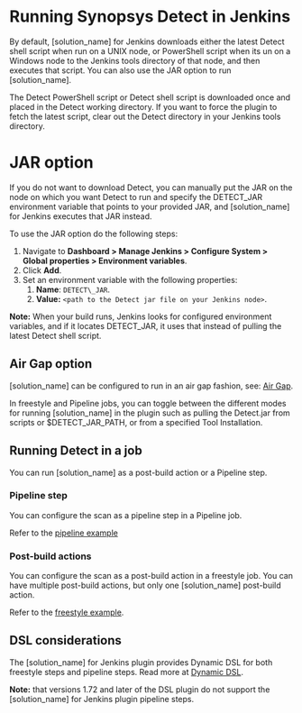 # Running Synopsys Detect in Jenkins
By default, [solution_name] for Jenkins downloads either the latest Detect shell script when run on a UNIX node, or PowerShell script when its un on a Windows node to the Jenkins tools directory of that node, and then executes that script. You can also use the JAR option to run [solution_name].

The Detect PowerShell script or Detect shell script is downloaded once and placed in the Detect working directory. If you want to force the plugin to fetch the latest script, clear out the Detect directory in your Jenkins tools directory.
# **JAR option**
If you do not want to download Detect, you can manually put the JAR on the node on which you want Detect to run and specify the DETECT\_JAR environment variable that points to your provided JAR, and [solution_name] for Jenkins executes that JAR instead. 

To use the JAR option do the following steps:

1. Navigate to **Dashboard > Manage Jenkins > Configure System > Global properties > Environment variables**. 
1. Click **Add**.
1. Set an environment variable with the following properties:
   1. **Name**: `DETECT\_JAR`.
   1. **Value:** `<path to the Detect jar file on your Jenkins node>`.
   
**Note:** When your build runs, Jenkins looks for configured environment variables, and if it locates DETECT\_JAR, it uses that instead of pulling the latest Detect shell script.
## Air Gap option
[solution_name] can be configured to run in an air gap fashion, see: [Air Gap](../downloadingandrunning/airgap.md).

In freestyle and Pipeline jobs, you can toggle between the different modes for running [solution_name] in the plugin such as pulling the Detect.jar from scripts or $DETECT\_JAR\_PATH, or from a specified Tool Installation.
## Running Detect in a job
You can run [solution_name] as a post-build action or a Pipeline step.
### Pipeline step
You can configure the scan as a pipeline step in a Pipeline job.

Refer to the [pipeline example](../../integrations/jenkinsplugin/jenkinspipelinejob.md)
### Post-build actions
You can configure the scan as a post-build action in a freestyle job. You can have multiple post-build actions, but only one [solution_name] post-build action.

Refer to the [freestyle example](../../integrations/jenkinsplugin/jenkinsfreestylejob.md).
## DSL considerations
The [solution_name] for Jenkins plugin provides Dynamic DSL for both freestyle steps and pipeline steps. Read more at [Dynamic DSL](https://github.com/jenkinsci/job-dsl-plugin/wiki/Dynamic-DSL).

**Note:** that versions 1.72 and later of the DSL plugin do not support the [solution_name] for Jenkins plugin pipeline steps.
